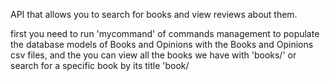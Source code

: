 API that allows you to search for books and view reviews about them.

first you need to run 'mycommand' of commands management to populate the database models of Books and Opinions with the Books and Opinions csv files, and the you can view all the books we have with 'books/' or search for a specific book by its title 'book/<title>/'
  
